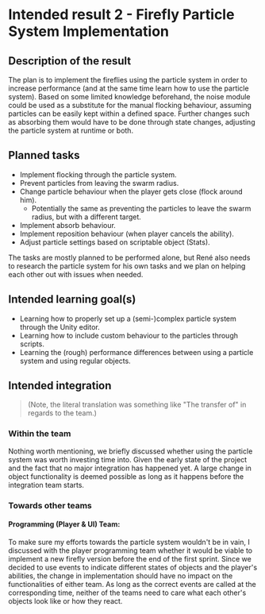 Intended result 2 - Firefly Particle System Implementation
==================

## Description of the result
The plan is to implement the fireflies using the particle system in order to increase performance (and at the same time learn how to use the particle system). Based on some limited knowledge beforehand, the noise module could be used as a substitute for the manual flocking behaviour, assuming particles can be easily kept within a defined space. Further changes such as absorbing them would have to be done through state changes, adjusting the particle system at runtime or both.

## Planned tasks
- Implement flocking through the particle system.
- Prevent particles from leaving the swarm radius.
- Change particle behaviour when the player gets close (flock around him).
  - Potentially the same as preventing the particles to leave the swarm radius, but with a different target.
- Implement absorb behaviour.
- Implement reposition behaviour (when player cancels the ability).
- Adjust particle settings based on scriptable object (Stats).

The tasks are mostly planned to be performed alone, but René also needs to research the particle system for his own tasks and we plan on helping each other out with issues when needed.

## Intended learning goal(s)
- Learning how to properly set up a (semi-)complex particle system through the Unity editor.
- Learning how to include custom behaviour to the particles through scripts.
- Learning the (rough) performance differences between using a particle system and using regular objects.

## Intended integration 
> (Note, the literal translation was something like "The transfer of" in regards to the team.)

### Within the team
Nothing worth mentioning, we briefly discussed whether using the particle system was worth investing time into. Given the early state of the project and the fact that no major integration has happened yet. A large change in object functionality is deemed possible as long as it happens before the integration team starts.

### Towards other teams
#### Programming (Player & UI) Team:
To make sure my efforts towards the particle system wouldn't be in vain, I discussed with the player programming team whether it would be viable to implement a new firefly version before the end of the first sprint. Since we decided to use events to indicate different states of objects and the player's abilities, the change in implementation should have no impact on the functionalities of either team. As long as the correct events are called at the corresponding time, neither of the teams need to care what each other's objects look like or how they react.
